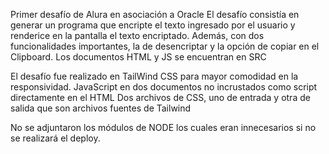 Primer desafío de Alura en asociación a Oracle 
El desafío consistía en generar un programa que encripte el texto ingresado por el usuario y renderice en la pantalla el texto encriptado. Además, con dos funcionalidades importantes, la de desencriptar y la opción de copiar en el Clipboard.
Los documentos HTML y JS se encuentran en SRC

El desafío fue realizado en TailWind CSS para mayor comodidad en la responsividad.
JavaScript en dos documentos no incrustados como script directamente en el HTML
Dos archivos de CSS, uno de entrada y otra de salida que son archivos fuentes de Tailwind

No se adjuntaron los módulos de NODE los cuales eran innecesarios si no se realizará el deploy. 
